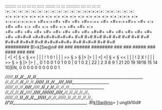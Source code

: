  :::::::::  :::    ::: :::    ::: ::::::  ::::::::  :::       :::    :::::::::::    ::::    :::    :::   :::    
 :+:    :+: :+:   :+:  :+:   :+:     :+: :+:    :+: :+:       :+:  :+: :+:+:+:+:+:  :+:+:   :+:    :+:   :+:    
 +:+    +:+ +:+  +:+   +:+  +:+      +:+ +:+        +:+       +:+ +:+ +:+   +:+ +:+ :+:+:+  +:+ +:+:+:+:+:+:+:+ 
 +#++:++#+  +#+ +#+    +#++:++       +#+ +#++:++#++ +#+  +:+  +#+ +#+ +:+   +#+ +:+ +#+ +:+ +#+    +#+   +:+    
 +#+    +#+ +#+  +#+   +#+  +#+      +#+        +#+ +#+ +#+#+ +#+ +#+ +#+   +#+ +#+ +#+  +#+#+# +#+#+#+#+#+#+#+ 
 #+#    #+#       #+#  #+#   #+#     #+# #+#    #+#  #+#+# #+#+#   #+# #+#+#+#+#+   #+#   #+#+#    #+#   #+#    
 #########  B!<k]Sw@n#  ##    ### ######  ########    ###   ###      #####          ###    ####    ###   ###    
 | <| <| § < § << | | | ! 1 0 ! | | | >> § > § |> |> |    | <| <| § < § << | | | ! 2 X ! | | | >> § > § |> |> |
                                                                                  _
 0 1 0 0 1 0 1 0 0 | 0 1 0 2 | 22 | 2 3 8 9 1 21 20 19 18!16 15 14  10|EN, 0 0 0 0 0 0 0 0 0 0 1  

 _/\/\/\/\/\____/\/\______/\/\__/\/\____________/\/\_______________________________________________________________
 _/\/\____/\/\__/\/\____/\/\____/\/\__/\/\____/\/\/\/\/\__/\/\______/\/\__/\/\/\______/\/\/\/\_____________________
 _/\/\/\/\/\____/\/\__/\/\______/\/\/\/\____/\/\/\/\______/\/\__/\__/\/\______/\/\____/\/\__/\/\___________________
 _/\/\____/\/\__/\/\____/\/\____/\/\/\/\________/\/\/\/\__/\/\/\/\/\/\/\__/\/\/\/\____/\/\__/\/\__/\/\__/\/\__/\/\_
 _/\/\/\/\/\____/\/\______/\/\__/\/\__/\/\__/\/\/\/\/\______/\/\__/\/\____/\/\/\/\/\__/\/\__/\/\__/\/\__/\/\__/\/\_
 _______________/\/\'/\/\_____________________________________________________                        .B!<k]Sw@no>>
]                                                                                                         ungtb10d#
